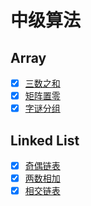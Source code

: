 # 中级算法

## Array
- [x] [三数之和](https://github.com/runningIris/LeetCode/blob/master/algorithms/medium/array/3-sum.cpp)
- [x] [矩阵置零](https://github.com/runningIris/LeetCode/blob/master/algorithms/medium/array/set-zeroes.cpp)
- [x] [字谜分组](https://github.com/runningIris/LeetCode/blob/master/algorithms/medium/array/group-anagram.cpp)

## Linked List
- [x] [奇偶链表](https://github.com/runningIris/LeetCode/blob/master/algorithms/medium/link-list/odd-even-list.cpp)
- [x] [两数相加](https://github.com/runningIris/LeetCode/blob/master/algorithms/medium/link-list/add-two-numbers.cpp)
- [x] [相交链表](https://github.com/runningIris/LeetCode/blob/master/algorithms/medium/link-list/get-intersection-node.cpp)

